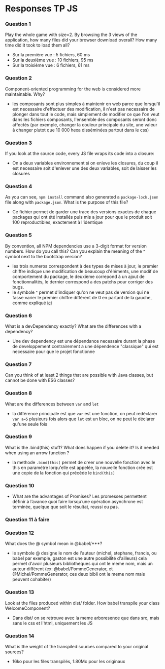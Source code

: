 # Responses TP JS

### Question 1
Play the whole game with size=2. By browsing the 3 views of the application, how many files did your browser download overall? How many time did it took to load them all?
- Sur la première vue : 5 fichiers, 60 ms
- Sur la deuxième vue : 10 fichiers, 95 ms
- Sur la troisième vue : 6 fichiers, 61 ms

### Question 2
Component-oriented programming for the web is considered more maintainable. Why?
- les composants sont plus simples à maintenir en web parce que lorsqu'il est necessaire d'effectuer des modification, il n'est pas necessaire de plonger dans tout le code, mais simplement de modifier ce que l'on veut dans les fichiers composants, l'ensemble des composants seront donc affectés (par exemple, changer la couleur principale du site, une valeur à changer plutot que 10 000 hexa disséminées partout dans le css)

### Question 3
If you look at the source code, every JS file wraps its code into a closure:
- On a deux variables environnement si on enleve les closures, 
du coup il est necessaire soit d'enlever une des deux variables, soit de laisser les closures

### Question 4
As you can see, `npm install` command also generated a `package-lock.json` file along with `package.json`. What is the purpose of this file?
- Ce fichier permet de garder une trace des versions exactes de chaque packages qui ont été installés puis mis a jour pour que le produit soit 100 reproductibles, exactement à l'identique 

### Question 5 
By convention, all NPM dependencies use a 3-digit format for version numbers. How do you call this? Can you explain the meaning of the ^ symbol next to the bootstrap version?
- les trois numeros correspondent à des types de mises à jour, le premier chiffre indique une modification de beaucoup d'éléments, une modif de comportement du package, le deuxième correpond à un ajout de fonctionnalités, le dernier correspond a des patchs pour corriger des bugs.
- le symbole ^ permet d'indiquer qu'on ne veut pas de version qui ne fasse varier le premier chiffre différent de 0 en partant de la gauche, comme expliqué [ici](https://nodejs.dev/learn/the-package-lock-json-file)

### Question 6 
What is a devDependency exactly? What are the differences with a dependency?
- Une dev dependency est une dépendance necessaire durant la phase de developpement contrairement a une dépendence "classique" qui est necessaire pour que le projet fonctionne

### Question 7 
Can you think of at least 2 things that are possible with Java classes, but cannot be done with ES6 classes?

### Question 8
What are the differences between `var` and `let`
- la différence principale est que `var` est une fonction, on peut redéclarer `var a=5` plusieurs fois alors que `let` est un bloc, on ne peut le déclarer qu'une seule fois

### Question 9 
What is the .bind(this) stuff? What does happen if you delete it? Is it needed when using an arrow function ?
- la methode `.bind(this)` permet de creer une nouvelle fonction avec le this en paramètre lorqu'elle est appelée, la nouvelle fonction crée est une copie de la fonction qui précède le `bind(this)`

### Question 10
- What are the advantages of Promises?
Les promesses permettent définir à l’avance quoi faire lorsqu’une opération asynchrone est terminée, quelque que soit le résultat, reussi ou pas.

### Question 11 à faire

### Question 12
What does the @ symbol mean in @babel/***?
- le symbole @ designe le nom de l'auteur (michel, stephane, francis, ou babel par exemple, gaston est une autre possibilité d'ailleurs) cela permet d'avoir plusieurs bibliothèques qui ont le meme nom, mais un auteur différent (ex: @babel/PommeGenerator, et @Michel/PommeGenerator, ces deux bibli ont le meme nom mais peuvent cohabiter) 

### Question 13 
Look at the files produced within dist/ folder. How babel transpile your class WelcomeComponent?
- Dans dist/ on se retrouve avec la meme arboresence que dans src, mais sans le css et l'html, uniquement les JS

### Question 14 
What is the weight of the transpiled sources compared to your original sources?
- 16ko pour les files transpilés, 1.80Mo pour les originaux 
